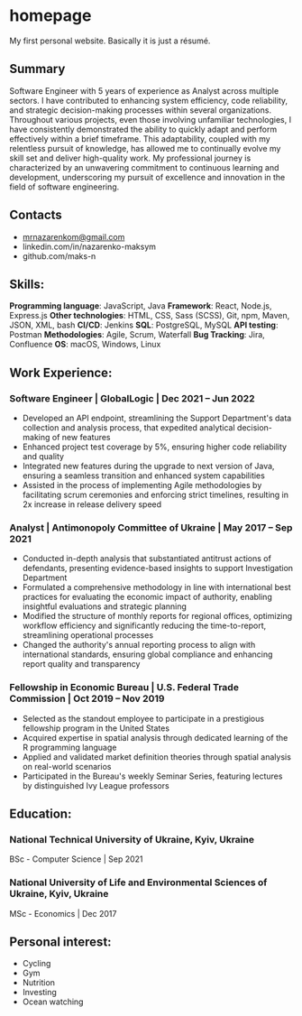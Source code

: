 # homepage

My first personal website. Basically it is just a résumé.

## Summary

Software Engineer with 5 years of experience as Analyst across multiple sectors. I have contributed to enhancing system efficiency, code reliability, and strategic decision-making processes within several organizations. Throughout various projects, even those involving unfamiliar technologies, I have consistently demonstrated the ability to quickly adapt and perform effectively within a brief timeframe. This adaptability, coupled with my relentless pursuit of knowledge, has allowed me to continually evolve my skill set and deliver high-quality work. My professional journey is characterized by an unwavering commitment to continuous learning and development, underscoring my pursuit of excellence and innovation in the field of software engineering.

## Contacts

- mrnazarenkom@gmail.com
- linkedin.com/in/nazarenko-maksym
- github.com/maks-n

## Skills:

**Programming language**: JavaScript, Java
**Framework**: React, Node.js, Express.js
**Other technologies**: HTML, CSS, Sass (SCSS), Git, npm, Maven, JSON, XML, bash
**CI/CD**: Jenkins
**SQL**: PostgreSQL, MySQL
**API testing**: Postman
**Methodologies**: Agile, Scrum, Waterfall
**Bug Tracking**: Jira, Confluence
**OS**: macOS, Windows, Linux

## Work Experience:

### Software Engineer | GlobalLogic | Dec 2021 – Jun 2022

- Developed an API endpoint, streamlining the Support Department's data collection and analysis process, that
expedited analytical decision-making of new features
- Enhanced project test coverage by 5%, ensuring higher code reliability and quality
- Integrated new features during the upgrade to next version of Java, ensuring a seamless transition and
enhanced system capabilities
- Assisted in the process of implementing Agile methodologies by facilitating scrum ceremonies and enforcing
strict timelines, resulting in 2x increase in release delivery speed

### Analyst | Antimonopoly Committee of Ukraine | May 2017 – Sep 2021

- Conducted in-depth analysis that substantiated antitrust actions of defendants, presenting evidence-based
insights to support Investigation Department
- Formulated a comprehensive methodology in line with international best practices for evaluating the
economic impact of authority, enabling insightful evaluations and strategic planning
- Modified the structure of monthly reports for regional offices, optimizing workflow efficiency and significantly
reducing the time-to-report, streamlining operational processes
- Changed the authority's annual reporting process to align with international standards, ensuring global
compliance and enhancing report quality and transparency

### Fellowship in Economic Bureau | U.S. Federal Trade Commission | Oct 2019 – Nov 2019

- Selected as the standout employee to participate in a prestigious fellowship program in the United States
- Acquired expertise in spatial analysis through dedicated learning of the R programming language
- Applied and validated market definition theories through spatial analysis on real-world scenarios
- Participated in the Bureau's weekly Seminar Series, featuring lectures by distinguished Ivy League professors

## Education:

### National Technical University of Ukraine, Kyiv, Ukraine

BSc - Computer Science | Sep 2021

### National University of Life and Environmental Sciences of Ukraine, Kyiv, Ukraine

MSc - Economics | Dec 2017

## Personal interest:

- Cycling
- Gym
- Nutrition
- Investing
- Ocean watching
